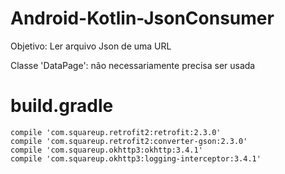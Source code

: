# Android-Kotlin-JsonConsumer
Objetivo: Ler arquivo Json de uma URL

Classe 'DataPage': não necessariamente precisa ser usada

# build.gradle
    compile 'com.squareup.retrofit2:retrofit:2.3.0'
    compile 'com.squareup.retrofit2:converter-gson:2.3.0'
    compile 'com.squareup.okhttp3:okhttp:3.4.1'
    compile 'com.squareup.okhttp3:logging-interceptor:3.4.1'
